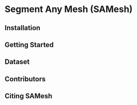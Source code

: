 # Segment Any Mesh (SAMesh)


## Installation


## Getting Started


## Dataset


## Contributors


## Citing SAMesh
